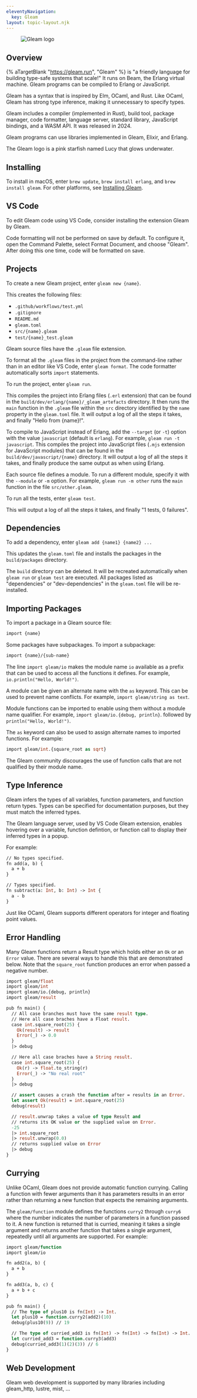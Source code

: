 ```yaml
---
eleventyNavigation:
  key: Gleam
layout: topic-layout.njk
---
```


<figure style="width: 30%">
  <img alt="Gleam logo" style="border: 0"
    src="/blog/assets/gleam-logo.png?v={{pkg.version}}">
</figure>

## Overview

{% aTargetBlank "https://gleam.run", "Gleam" %} is
"a friendly language for building type-safe systems that scale!"
It runs on Beam, the Erlang virtual machine.
Gleam programs can be compiled to Erlang or JavaScript.

Gleam has a syntax that is inspired by Elm, OCaml, and Rust.
Like OCaml, Gleam has strong type inference,
making it unnecessary to specify types.

Gleam includes a compiler (implemented in Rust), build tool, package manager,
code formatter, language server, standard library, JavaScript bindings,
and a WASM API.
It was released in 2024.

Gleam programs can use libraries implemented in Gleam, Elixir, and Erlang.

The Gleam logo is a pink starfish named Lucy that glows underwater.

## Installing

To install in macOS, enter `brew update`, `brew install erlang`,
and `brew install gleam`.
For other platforms, see <a href="https://gleam.run/getting-started/installing/"
target="_blank">Installing Gleam</a>.

## VS Code

To edit Gleam code using VS Code,
consider installing the extension Gleam by Gleam.

Code formatting will not be performed on save by default.
To configure it, open the Command Palette,
select Format Document, and choose "Gleam".
After doing this one time, code will be formatted on save.

## Projects

To create a new Gleam project, enter `gleam new {name}`.

This creates the following files:

- `.github/workflows/test.yml`
- `.gitignore`
- `README.md`
- `gleam.toml`
- `src/{name}.gleam`
- `test/{name}_test.gleam`

Gleam source files have the `.gleam` file extension.

To format all the `.gleam` files in the project from the command-line
rather than in an editor like VS Code, enter `gleam format`.
The code formatter automatically sorts `import` statements.

To run the project, enter `gleam run`.

This compiles the project into Erlang files (`.erl` extension) that can
be found in the `build/dev/erlang/{name}/_gleam_artefacts` directory.
It then runs the `main` function in the `.gleam` file
within the `src` directory identified by
the `name` property in the `gleam.toml` file.
It will output a log of all the steps it takes,
and finally "Hello from {name}!".

To compile to JavaScript instead of Erlang,
add the `--target` (or `-t`) option
with the value `javascript` (default is `erlang`).
For example, `gleam run -t javascript`.
This compiles the project into JavaScript files
(`.mjs` extension for JavaScript modules) that can
be found in the `build/dev/javascript/{name}` directory.
It will output a log of all the steps it takes,
and finally produce the same output as when using Erlang.

Each source file defines a module.
To run a different module, specify it with the `--module` or `-m` option.
For example, `gleam run -m other` runs
the `main` function in the file `src/other.gleam`.

To run all the tests, enter `gleam test`.

This will output a log of all the steps it takes,
and finally "1 tests, 0 failures".

## Dependencies

To add a dependency, enter `gleam add {name1} {name2} ...`

This updates the `gleam.toml` file and
installs the packages in the `build/packages` directory.

The `build` directory can be deleted.
It will be recreated automatically when
`gleam run` or `gleam test` are executed.
All packages listed as "dependencies" or "dev-dependencies"
in the `gleam.toml` file will be re-installed.

## Importing Packages

To import a package in a Gleam source file:

```ocaml
import {name}
```

Some packages have subpackages.
To import a subpackage:

```ocaml
import {name}/{sub-name}
```

The line `import gleam/io` makes the module name `io` available
as a prefix that can be used to access all the functions it defines.
For example, `io.println("Hello, World!")`.

A module can be given an alternate name with the `as` keyword.
This can be used to prevent name conflicts.
For example, `import gleam/string as text`.

Module functions can be imported to enable
using them without a module name qualifier.
For example, `import gleam/io.{debug, println}`.
followed by `println("Hello, World!")`.

The `as` keyword can also be used to assign alternate names
to imported functions. For example:

```ocaml
import gleam/int.{square_root as sqrt}
```

The Gleam community discourages the use of function calls
that are not qualified by their module name.

## Type Inference

Gleam infers the types of all variables, function parameters,
and function return types.
Types can be specified for documentation purposes,
but they must match the inferred types.

The Gleam language server, used by VS Code Gleam extension,
enables hovering over a variable, function defintion, or function call
to display their inferred types in a popup.

For example:

```ocaml
// No types specified.
fn add(a, b) {
  a + b
}

// Types specified.
fn subtract(a: Int, b: Int) -> Int {
  a - b
}
```

Just like OCaml, Gleam supports different operators
for integer and floating point values.

## Error Handling

Many Gleam functions return a Result type
which holds either an `Ok` or an `Error` value.
There are several ways to handle this that are demonstrated below.
Note that the `square_root` function produces
an error when passed a negative number.

```ocaml
import gleam/float
import gleam/int
import gleam/io.{debug, println}
import gleam/result

pub fn main() {
  // All case branches must have the same result type.
  // Here all case braches have a Float result.
  case int.square_root(25) {
    Ok(result) -> result
    Error(_) -> 0.0
  }
  |> debug

  // Here all case braches have a String result.
  case int.square_root(25) {
    Ok(r) -> float.to_string(r)
    Error(_) -> "No real root"
  }
  |> debug

  // assert causes a crash the function after = results in an Error.
  let assert Ok(result) = int.square_root(25)
  debug(result)

  // result.unwrap takes a value of type Result and
  // returns its OK value or the supplied value on Error.
  -25
  |> int.square_root
  |> result.unwrap(0.0)
  // returns supplied value on Error
  |> debug
}
```

## Currying

Unlike OCaml, Gleam does not provide automatic function currying.
Calling a function with fewer arguments than it has parameters
results in an error rather than returning a new function
that expects the remaining arguments.

The `gleam/function` module defines the functions `curry2` through `curry6`
where the number indicates the number of parameters in a function passed to it.
A new function is returned that is curried, meaning it takes a single argument
and returns another function that takes a single argument,
repeatedly until all arguments are supported.
For example:

```ocaml
import gleam/function
import gleam/io

fn add2(a, b) {
  a + b
}

fn add3(a, b, c) {
  a + b + c
}

pub fn main() {
  // The type of plus10 is fn(Int) -> Int.
  let plus10 = function.curry2(add2)(10)
  debug(plus10(9)) // 19

  // The type of curried_add3 is fn(Int) -> fn(Int) -> fn(Int) -> Int.
  let curried_add3 = function.curry3(add3)
  debug(curried_add3(1)(2)(3)) // 6
}
```

## Web Development

Gleam web development is supported by many libraries including
gleam_http, lustre, mist, ...

